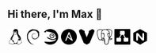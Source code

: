 ## Hi there, I'm Max 👋
<p>
<img height="32" width="32" src="/icons/linux.png">
<img height="32" width="32" src="/icons/debian.png">
<img height="32" width="32" src="/icons/opensuse.png">
<img height="32" width="32" src="/icons/ansible.png">
<img height="32" width="32" src="/icons/vagrant.png">
<img height="32" width="32" src="/icons/postgresql.png">
<img height="32" width="32" src="/icons/diagramsdotnet.png">
<img height="32" width="32" src="/icons/nginx.png">
</p>

<!--
**spanishairman/spanishairman** is a ✨ _special_ ✨ repository because its `README.md` (this file) appears on your GitHub profile.

Here are some ideas to get you started:

- 🔭 I’m currently working on ...
- 🌱 I’m currently learning ...
- 👯 I’m looking to collaborate on ...
- 🤔 I’m looking for help with ...
- 💬 Ask me about ...
- 📫 How to reach me: ...
- 😄 Pronouns: ...
- ⚡ Fun fact: ...
-->
